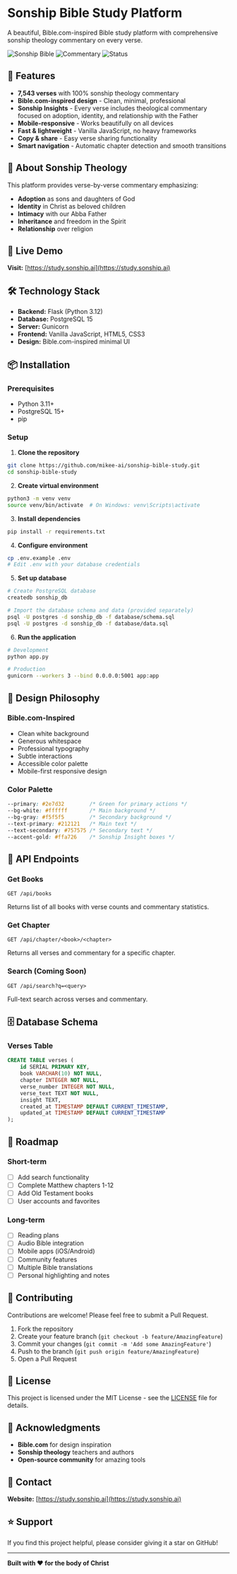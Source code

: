 # Sonship Bible Study Platform

A beautiful, Bible.com-inspired Bible study platform with comprehensive sonship theology commentary on every verse.

![Sonship Bible](https://img.shields.io/badge/verses-7543-green) ![Commentary](https://img.shields.io/badge/commentary-100%25-gold) ![Status](https://img.shields.io/badge/status-live-success)

## 🌟 Features

- **7,543 verses** with 100% sonship theology commentary
- **Bible.com-inspired design** - Clean, minimal, professional
- **Sonship Insights** - Every verse includes theological commentary focused on adoption, identity, and relationship with the Father
- **Mobile-responsive** - Works beautifully on all devices
- **Fast & lightweight** - Vanilla JavaScript, no heavy frameworks
- **Copy & share** - Easy verse sharing functionality
- **Smart navigation** - Automatic chapter detection and smooth transitions

## 📖 About Sonship Theology

This platform provides verse-by-verse commentary emphasizing:
- **Adoption** as sons and daughters of God
- **Identity** in Christ as beloved children
- **Intimacy** with our Abba Father
- **Inheritance** and freedom in the Spirit
- **Relationship** over religion

## 🚀 Live Demo

**Visit:** [https://study.sonship.ai](https://study.sonship.ai)

## 🛠️ Technology Stack

- **Backend:** Flask (Python 3.12)
- **Database:** PostgreSQL 15
- **Server:** Gunicorn
- **Frontend:** Vanilla JavaScript, HTML5, CSS3
- **Design:** Bible.com-inspired minimal UI

## 📦 Installation

### Prerequisites
- Python 3.11+
- PostgreSQL 15+
- pip

### Setup

1. **Clone the repository**
```bash
git clone https://github.com/mikee-ai/sonship-bible-study.git
cd sonship-bible-study
```

2. **Create virtual environment**
```bash
python3 -m venv venv
source venv/bin/activate  # On Windows: venv\Scripts\activate
```

3. **Install dependencies**
```bash
pip install -r requirements.txt
```

4. **Configure environment**
```bash
cp .env.example .env
# Edit .env with your database credentials
```

5. **Set up database**
```bash
# Create PostgreSQL database
createdb sonship_db

# Import the database schema and data (provided separately)
psql -U postgres -d sonship_db -f database/schema.sql
psql -U postgres -d sonship_db -f database/data.sql
```

6. **Run the application**
```bash
# Development
python app.py

# Production
gunicorn --workers 3 --bind 0.0.0.0:5001 app:app
```

## 🎨 Design Philosophy

### Bible.com-Inspired
- Clean white background
- Generous whitespace
- Professional typography
- Subtle interactions
- Accessible color palette
- Mobile-first responsive design

### Color Palette
```css
--primary: #2e7d32        /* Green for primary actions */
--bg-white: #ffffff       /* Main background */
--bg-gray: #f5f5f5        /* Secondary background */
--text-primary: #212121   /* Main text */
--text-secondary: #757575 /* Secondary text */
--accent-gold: #ffa726    /* Sonship Insight boxes */
```

## 📱 API Endpoints

### Get Books
```
GET /api/books
```
Returns list of all books with verse counts and commentary statistics.

### Get Chapter
```
GET /api/chapter/<book>/<chapter>
```
Returns all verses and commentary for a specific chapter.

### Search (Coming Soon)
```
GET /api/search?q=<query>
```
Full-text search across verses and commentary.

## 🗄️ Database Schema

### Verses Table
```sql
CREATE TABLE verses (
    id SERIAL PRIMARY KEY,
    book VARCHAR(10) NOT NULL,
    chapter INTEGER NOT NULL,
    verse_number INTEGER NOT NULL,
    verse_text TEXT NOT NULL,
    insight TEXT,
    created_at TIMESTAMP DEFAULT CURRENT_TIMESTAMP,
    updated_at TIMESTAMP DEFAULT CURRENT_TIMESTAMP
);
```

## 🎯 Roadmap

### Short-term
- [ ] Add search functionality
- [ ] Complete Matthew chapters 1-12
- [ ] Add Old Testament books
- [ ] User accounts and favorites

### Long-term
- [ ] Reading plans
- [ ] Audio Bible integration
- [ ] Mobile apps (iOS/Android)
- [ ] Community features
- [ ] Multiple Bible translations
- [ ] Personal highlighting and notes

## 🤝 Contributing

Contributions are welcome! Please feel free to submit a Pull Request.

1. Fork the repository
2. Create your feature branch (`git checkout -b feature/AmazingFeature`)
3. Commit your changes (`git commit -m 'Add some AmazingFeature'`)
4. Push to the branch (`git push origin feature/AmazingFeature`)
5. Open a Pull Request

## 📄 License

This project is licensed under the MIT License - see the [LICENSE](LICENSE) file for details.

## 🙏 Acknowledgments

- **Bible.com** for design inspiration
- **Sonship theology** teachers and authors
- **Open-source community** for amazing tools

## 📧 Contact

**Website:** [https://study.sonship.ai](https://study.sonship.ai)

## ⭐ Support

If you find this project helpful, please consider giving it a star on GitHub!

---

**Built with ❤️ for the body of Christ**

